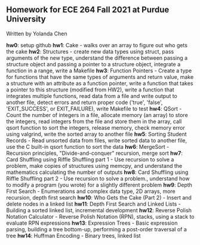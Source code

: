 ## Homework for ECE 264 Fall 2021 at Purdue University
Written by Yolanda Chen

**hw0**: setup github
**hw1**: Cake - walks over an array to figure out who gets the cake
**hw2**: Structures - create new data types using struct, pass arguments of the new type, understand the difference between passing a structure object and passing a pointer to a structure object, integrate a function in a range, write a Makefile
**hw3**: Function Pointers - Create a type for functions that have the same types of arguments and return value, make a structure with an attribute as a function pointer, write a function that takes a pointer to this structure (modified from HW2), write a function that integrates multiple functions, read data from a file and write output to another file, detect errors and return proper code ('true', 'false', 'EXIT_SUCCESS', or EXIT_FAILURE), write Makefile to test
**hw4**: QSort - Count the number of integers in a file, allocate memory (an array) to store the integers, read integers from the file and store them in the array, call qsort function to sort the integers, release memory, check memory error using valgrind, write the sorted array to another file
**hw5**: Sorting Student Records - Read unsorted data from files, write sorted data to another file, use the C built-in qsort function to sort the data
**hw6**: MergeSort - Recursion principles, "Divide-and-conquer" recursion, merge sort
**hw7**: Card Shuffling using Riffle Shuffling part 1 - Use recursion to solve a problem, make copies of structures using memcpy, and understand the mathematics calculating the number of outputs
**hw8**: Card Shuffling using Riffle Shuffling part 2 - Use recursion to solve a problem., understand how to modify a program (you wrote) for a slightly different problem
**hw9**: Depth First Search - Enumerations and complex data type, 2D arrays, more recursion, depth first search
**hw10**: Who Gets the Cake (Part 2) - Insert and delete nodes in a linked list
**hw11**: Depth First Search and Linked Lists - Building a sorted linked list, incremental development
**hw12**: Reverse Polish Notation Calculator - Reverse Polish Notation (RPN), stacks, using a stack to evaluate RPN expressions
**hw13**: Expression Trees - Basic expression parsing, building a tree bottom-up, performing a post-order traversal of a tree
**hw14**: Huffman Encoding - Binary trees, linked list
